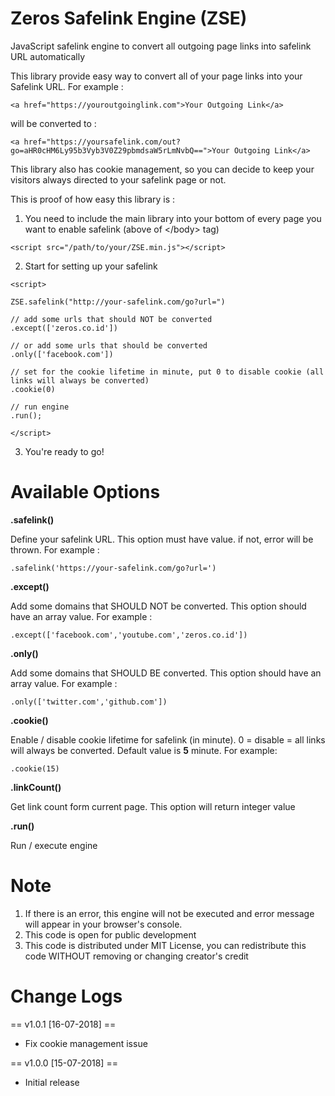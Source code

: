 # Zeros Safelink Engine (ZSE)
JavaScript safelink engine to convert all outgoing page links into safelink URL automatically

This library provide easy way to convert all of your page links into your Safelink URL. For example :

<pre><code>&#x3C;a href=&#x22;https://youroutgoinglink.com&#x22;&#x3E;Your Outgoing Link&#x3C;/a&#x3E;</code></pre>

will be converted to :

<pre><code>&#x3C;a href=&#x22;https://yoursafelink.com/out?go=aHR0cHM6Ly95b3Vyb3V0Z29pbmdsaW5rLmNvbQ==&#x22;&#x3E;Your Outgoing Link&#x3C;/a&#x3E;</code></pre>

This library also has cookie management, so you can decide to keep your visitors always directed to your safelink page or not.

This is proof of how easy this library is :

1. You need to include the main library into your bottom of every page you want to enable safelink (above of &lt;/body&gt; tag)
<pre><code>&#x3C;script src=&#x22;/path/to/your/ZSE.min.js&#x22;&#x3E;&#x3C;/script&#x3E;</code></pre>

2. Start for setting up your safelink

<pre><code>&#x3C;script&#x3E;

ZSE.safelink(&#x22;http://your-safelink.com/go?url=&#x22;)

// add some urls that should NOT be converted
.except(['zeros.co.id'])

// or add some urls that should be converted
.only(['facebook.com'])

// set for the cookie lifetime in minute, put 0 to disable cookie (all links will always be converted)
.cookie(0)

// run engine
.run();

&#x3C;/script&#x3E;
</code></pre>

3. You're ready to go!

# Available Options

<b>.safelink()</b>

Define your safelink URL. This option must have value. if not, error will be thrown. For example :
<pre><code>.safelink('https://your-safelink.com/go?url=')</code></pre>

<b>.except()</b>

Add some domains that SHOULD NOT be converted. This option should have an array value. For example :
<pre><code>.except(['facebook.com','youtube.com','zeros.co.id'])</code></pre>

<b>.only()</b>

Add some domains that SHOULD BE converted. This option should have an array value. For example :
<pre><code>.only(['twitter.com','github.com'])</code></pre>

<b>.cookie()</b>

Enable / disable cookie lifetime for safelink (in minute). 0 = disable = all links will always be converted. Default value is <b>5</b> minute. For example:
<pre><code>.cookie(15)</code></pre>

<b>.linkCount()</b>

Get link count form current page. This option will return integer value

<b>.run()</b>

Run / execute engine


# Note

1. If there is an error, this engine will not be executed and error message will appear in your browser's console.
2. This code is open for public development
3. This code is distributed under MIT License, you can redistribute this code WITHOUT removing or changing creator's credit


# Change Logs

== v1.0.1 [16-07-2018] ==
- Fix cookie management issue

== v1.0.0 [15-07-2018] ==
- Initial release
